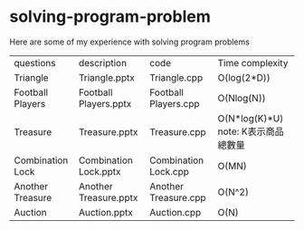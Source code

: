 # solving-program-problem
Here are some of my experience with solving program problems
<table>
   <tr>
     <td>questions</td>
     <td>description </td>
     <td>code</td>
     <td>Time complexity</td>
   </tr>
   <tr>
      <td>Triangle</td>
      <td>Triangle.pptx</td>
      <td>Triangle.cpp</td>
      <td>O(log(2*D))</td>
   </tr>
   <tr>
      <td>Football Players</td>
      <td>Football Players.pptx</td>
      <td>Football Players.cpp</td>
      <td>O(Nlog(N))</td>
   </tr>
   <tr>
      <td>Treasure</td>
      <td>Treasure.pptx</td>
      <td>Treasure.cpp</td>
      <td>O(N*log(K)*U) note: K表示商品總數量</td>
   </tr>
   <tr>
      <td>Combination Lock</td>
      <td>Combination Lock.pptx</td>
      <td>Combination Lock.cpp</td>
      <td>O(MN)</td>
   </tr>
   <tr>
      <td>Another Treasure</td>
      <td>Another Treasure.pptx</td>
      <td>Another Treasure.cpp</td>
      <td>O(N^2)</td>
   </tr>
   <tr>
      <td>Auction</td>
      <td>Auction.pptx</td>
      <td>Auction.cpp</td>
      <td>O(N)</td>
   </tr>
   
</table>

